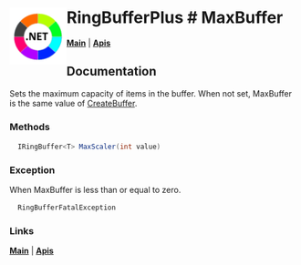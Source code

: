 # <img align="left" width="100" height="100" src="./images/icon.png"> RingBufferPlus # MaxBuffer

[**Main**](index.md#help) | 
[**Apis**](index.md#apis)

## Documentation
Sets the maximum capacity of items in the buffer. When not set, MaxBuffer is the same value of [CreateBuffer](createbuffer.md).

### Methods

```csharp
  IRingBuffer<T> MaxScaler(int value)
``` 

### Exception

When MaxBuffer is less than or equal to zero.

```csharp
  RingBufferFatalException
``` 

### Links
[**Main**](index.md#help) | 
[**Apis**](index.md#apis)

